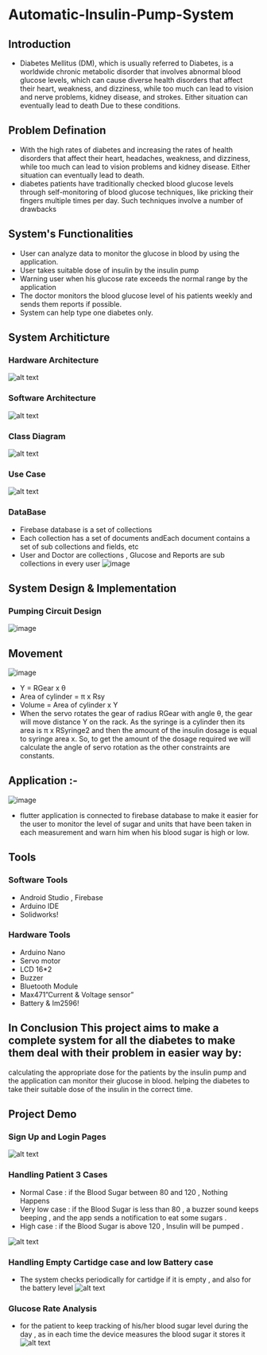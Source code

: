 # Automatic-Insulin-Pump-System
## Introduction
* Diabetes Mellitus (DM), which is usually referred to Diabetes, is a worldwide chronic metabolic disorder that involves abnormal blood glucose levels, which can cause diverse health disorders that affect their heart, weakness, and dizziness, while too much can lead to vision and nerve problems, kidney disease, and strokes. Either situation can eventually lead to death Due to these conditions.
## Problem Defination
* With the high rates of diabetes and increasing the rates of health disorders that affect their heart, headaches, weakness, and dizziness, while too much can lead to vision problems and kidney disease. Either situation can eventually lead to death. 
* diabetes patients have traditionally checked blood glucose levels through self-monitoring of blood glucose techniques, like pricking their fingers multiple times per day. Such techniques involve a number of drawbacks
## System's Functionalities
* User can analyze data to monitor the glucose in blood by using the application.
* User takes suitable dose of insulin by the insulin pump
* Warning user when his glucose rate exceeds the normal range by the application
* The doctor monitors the blood glucose level of his patients weekly and sends them reports if possible.
* System can help type one diabetes only.
## System Architicture
### Hardware Architecture
![alt text](https://github.com/abdelrahmanbaher4/Automatic-Insulin-Pump-System/blob/main/Presentation/Picture1.jpg)
### Software Architecture
![alt text](https://github.com/abdelrahmanbaher4/Automatic-Insulin-Pump-System/blob/main/Presentation/SW.png)
### Class Diagram 
![alt text](https://github.com/abdelrahmanbaher4/Automatic-Insulin-Pump-System/blob/main/Presentation/ClassDIagram.jpg)
### Use Case
![alt text](https://github.com/abdelrahmanbaher4/Automatic-Insulin-Pump-System/blob/main/Presentation/Use%20Case.jpgg)
### DataBase 
* Firebase database is a set of collections
* Each collection has a set of documents andEach document contains a set of sub collections and fields, etc
* User and Doctor are collections , Glucose and Reports are sub collections in every user 
![image](https://github.com/abdelrahmanbaher4/Automatic-Insulin-Pump-System/blob/main/Presentation/DB.png)
## System Design & Implementation
###  Pumping Circuit Design
![image](https://github.com/abdelrahmanbaher4/Automatic-Insulin-Pump-System/blob/main/Presentation/PumpCircuit.png)
## Movement
![image](https://github.com/abdelrahmanbaher4/Automatic-Insulin-Pump-System/blob/main/Presentation/Gear.png)
* Y = RGear x θ 
* Area of cylinder = π x Rsy
* Volume = Area of cylinder x Y
* When the servo rotates the gear of radius RGear with angle θ, the gear will move distance Y on the rack.
As the syringe is a cylinder then its area is π x RSyringe2 and then the amount of the insulin dosage is equal to syringe area x.
So, to get the amount of the dosage required we will calculate the angle of servo rotation as the other constraints are constants.
## Application :-
![image](https://github.com/abdelrahmanbaher4/Automatic-Insulin-Pump-System/blob/main/Presentation/App_start.jpg)
* flutter application is connected to firebase database to make it easier for the user to monitor the level of sugar and units that have been taken in each measurement and warn him when his blood sugar is high or low.
## Tools 
### Software Tools
* Android Studio , Firebase                         
* Arduino IDE
* Solidworks!
### Hardware Tools
* Arduino Nano
* Servo motor
* LCD 16*2
* Buzzer
* Bluetooth Module
* Max471”Current & Voltage sensor”
* Battery & Im2596!
## In Conclusion This project aims to make a complete system for all the diabetes to make them deal with their problem in easier way by: 
calculating the appropriate dose for the patients by the insulin pump and the application can monitor their glucose in blood.
helping the diabetes to take their suitable dose of the insulin in  the correct time.

## Project Demo
### Sign Up and Login Pages 
![alt text](https://media.giphy.com/media/uK5bcZ36ol5UPcjzI6/giphy.gif)
### Handling Patient 3 Cases 
* Normal Case : if the Blood Sugar between 80 and 120 , Nothing Happens
* Very low case : if the Blood Sugar is less than 80 , a buzzer sound keeps beeping , and the app sends a notification to eat some sugars .
* High case : if the Blood Sugar is above 120 , Insulin will be pumped . 

![alt text](https://media.giphy.com/media/4PvMEkkWAMhASaQNyP/giphy.gif)

### Handling Empty Cartidge case and low Battery case
* The system checks periodically for cartidge if it is empty , and also for the battery level 
![alt text](https://media.giphy.com/media/wqQQmtt171Wg1RfyPY/giphy.gif)
### Glucose Rate Analysis 
* for the patient to keep tracking of his/her blood sugar level during the day , as in each time the device measures the blood sugar it stores it 
![alt text](https://media.giphy.com/media/FqbZFl3HOI1zc6K0CH/giphy.gif)




